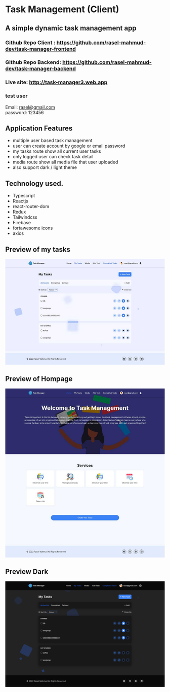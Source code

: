 # Task Management (Client)
## A simple dynamic task management app

### Github Repo Client : https://github.com/rasel-mahmud-dev/task-manager-frontend
### Github Repo Backend: https://github.com/rasel-mahmud-dev/task-manager-backend

### Live site: http://task-manager3.web.app

### test user
Email: rasel@gmail.com \
password: 123456


## Application Features
- multiple user based task management
- user can create account by google or email password
- my tasks route show all current user tasks
- only logged user can check task detail
- media route show all media file that user uploaded
- also support dark / light theme


## Technology used.
- Typescript
- Reactjs
- react-router-dom
- Redux
- Tailwindcss
- Firebase
- fortawesome icons
- axios

## Preview of my tasks
![](public/images/sdfsdfsd.jpg)

## Preview of Hompage
![](public/images/sdfsf.jpg)

## Preview Dark
![](public/images/asdasd.png)